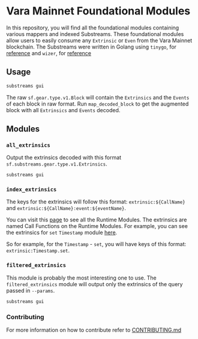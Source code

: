 # Vara Mainnet Foundational Modules

In this repository, you will find all the foundational modules containing various mappers and indexed Substreams. These foundational modules allow users to easily consume any `Extrinsic` or `Even` from the Vara Mainnet blockchain. The Substreams were written in Golang using `tinygo`, for [reference](https://tinygo.org/) and `wizer`, for [reference](https://github.com/bytecodealliance/wizer?tab=readme-ov-file#install)

## Usage

```bash
substreams gui
```

The raw `sf.gear.type.v1.Block` will contain the `Extrinsics` and the `Events` of each block in raw format. Run `map_decoded_block` to get the augmented block with all `Extrinsics` and `Events` decoded.

## Modules

### `all_extrinsics`

Output the extrinsics decoded with this format `sf.substreams.gear.type.v1.Extrinsics`.

```bash
substreams gui
```

### `index_extrinsics`

The keys for the extrinsics will follow this format: `extrinsic:${CallName}` and `extrinsic:${CallName}:event:${eventName}`.

You can visit this [page](https://vara.subscan.io/runtime) to see all the Runtime Modules. The extrinsics are named Call Functions on the Runtime Modules. For example, you can see the extrinsics for `set` `Timestamp` module [here](https://vara.subscan.io/runtime/Timestamp).

So for example, for the `Timestamp` - `set`, you will have keys of this format: `extrinsic:Timestamp.set`.

### `filtered_extrinsics`

This module is probably the most interesting one to use. The `filtered_extrinsics` module will output only the extrinsics of the query passed in `--params`.

```bash
substreams gui
```

### Contributing

For more information on how to contribute refer to [CONTRIBUTING.md](CONTRIBUTING.md)
